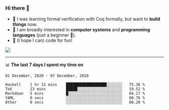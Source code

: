 ### Hi there 👋

- 🤔 I was learning formal verification with Coq formally, but want to **build things** now.
- 😬 I am broadly interested in **computer systems** and **programming languages** (just a beginner 🥺).
- 🤩 (I hope I can) code for fun!

<img src="https://github-readme-stats.vercel.app/api?username=xxchan&show_icons=true&icon_color=0366d6&text_color=24292e&bg_color=ffffff&hide_title=true" />

---

📊 **The last 7 days I spent my time on** 

<!--START_SECTION:waka-->
```text
01 December, 2020 - 07 December, 2020

Haskell    1 hr 31 mins    ██████████████████░░░░░░░   75.36 % 
TeX        23 mins         █████░░░░░░░░░░░░░░░░░░░░   19.52 % 
Markdown   5 mins          █░░░░░░░░░░░░░░░░░░░░░░░░   04.17 % 
YAML       0 secs          ░░░░░░░░░░░░░░░░░░░░░░░░░   00.76 % 
Other      0 secs          ░░░░░░░░░░░░░░░░░░░░░░░░░   00.20 %
```
<!--END_SECTION:waka-->

<!--
**xxchan/xxchan** is a ✨ _special_ ✨ repository because its `README.md` (this file) appears on your GitHub profile.

Here are some ideas to get you started:

- 🔭 I’m currently working on ...
- 🌱 I’m currently learning ...
- 👯 I’m looking to collaborate on ...
- 🤔 I’m looking for help with ...
- 💬 Ask me about ...
- 📫 How to reach me: ...
- 😄 Pronouns: ...
- ⚡ Fun fact: ...
-->

